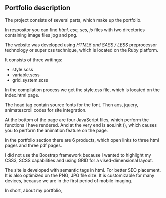 <h2>Portfolio description</h2>

The project consists of several parts,
which make up the portfolio.

In respositor you can find <em>html, csc, scs, js</em> files
with two directories containing image files jpg and png.

The website was developed using <em>HTML5 and SASS / LESS</em> preprocessor technology
or super css technique, which is located on the Ruby platform.
 
 It consists of three writings:
- style.scss
- variable.scss
- grid_system.scss

In the compilation process we get the style.css file,
which is located on the index.html page.

The head tag contain source fonts for the font.
Then aos, jquery, animatescroll codes for site integration.

At the bottom of the page are four JavaScript files,
which perform the functions I have rendered.
And at the very end is aos.init (),
which causes you to perform the animation feature on the page.

In the portfolio section there are 6 products,
which open links to three html pages and three pdf pages.

I did not use the Boostrap framework because I wanted to highlight my CSS3, SCSS capabilities
and using GRID for a vised-dimensional layout.

The site is developed with semantic tags in html.
For better SEO placement. It is also optimized on the PNG, JPG file size.
It is customizable for many devices,
because we are in the first period of mobile imaging.

In short, about my portfolio,
